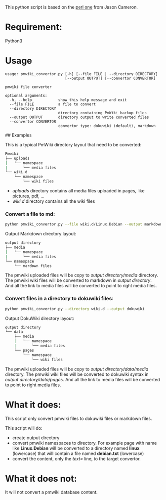 This python script is based on the [perl one](https://forum.dokuwiki.org/thread/3895) from Jason Cameron.

# Requirement:

Python3

# Usage

```
usage: pmwiki_convertor.py [-h] [--file FILE | --directory DIRECTORY]
                           [--output OUTPUT] [--convertor CONVERTOR]

pmwiki file converter

optional arguments:
  -h, --help            show this help message and exit
  --file FILE           a file to convert
  --directory DIRECTORY
                        directory containing PmWiki backup files
  --output OUTPUT       directory output to write converted files
  --convertor CONVERTOR
                        convertor type: dokuwiki (default), markdown
```


## Examples

This is a typical PmWiki directory layout that need to be converted:
```bash
Pmwiki
├── uploads
|   └── namespace
|       └── media files
└── wiki.d
    └── namespace
        └── wiki files
```
* *uploads* directory contains all media files uploaded in pages, like pictures, pdf, ...
* *wiki.d* directory contains all the wiki files

### Convert a file to md:

```bash
python pmwiki_convertor.py --file wiki.d/Linux.Debian --output markdown --convertor markdown
```

Output Markdown directory layout:
```bash
output directory
├── media
|   └── namespace
|       └── media files
└── namespace
    └── mardown files
```
The pmwiki uploaded files will be copy to *output directory/media* directory.
The pmwiki wiki files will be converted to markdown in *output directory*. And all the link
to media files will be converted to point to right media files.

### Convert files in a directory to dokuwiki files:

```bash
python pmwiki_convertor.py --directory wiki.d --output dokuwiki
```

Output DokuWiki directory layout:
```bash
output directory
└── data
    ├── media
    |   └── namespace
    |       └── media files
    └── pages
        └── namespace
            └── wiki files
```
The pmwiki uploaded files will be copy to *output directory/data/media* directory.
The pmwiki wiki files will be converted to dokuwiki syntax in *output directory/data/pages*. And all the link
to media files will be converted to point to right media files.

# What it does:

This script only convert pmwiki files to dokuwiki files or markdown files.

This script will do:
* create output directory
* convert pmwiki namespaces to directory. For example page with name like **Linux.Debian**
    will be converted to a directory named **linux** (lowercase) that will contain
    a file named **debian.txt** (lowercase)
* convert the content, only the *text=* line, to the target convertor.

# What it does not:

It will not convert a pmwiki database content.
